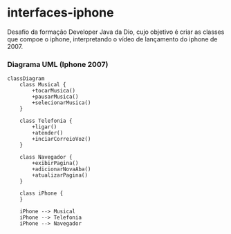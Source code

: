 # interfaces-iphone
Desafio da formação Developer Java da Dio, cujo objetivo é criar as classes que compoe o iphone, interpretando o vídeo de lançamento do iphone de 2007.

### Diagrama UML (Iphone 2007)
```mermaid
classDiagram
    class Musical {
        +tocarMusica()
        +pausarMusica()
        +selecionarMusica()
    }

    class Telefonia {
        +ligar()
        +atender()
        +inciarCorreioVoz()
    }

    class Navegador {
        +exibirPagina()
        +adicionarNovaAba()
        +atualizarPagina()
    }

    class iPhone {
    }

    iPhone --> Musical
    iPhone --> Telefonia
    iPhone --> Navegador
```
